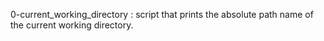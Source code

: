 0-current_working_directory : script that prints the absolute path name of the current working directory.
